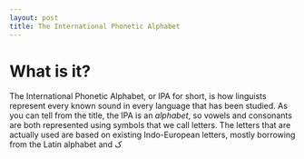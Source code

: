 ```yaml
---
layout: post
title: The International Phonetic Alphabet
---
```


# What is it?

The International Phonetic Alphabet, or IPA for short, is how linguists represent every known sound in every language that has been studied. As you can tell from the title, the IPA is an _alphabet_, so vowels and consonants are both represented using symbols that we call letters. The letters that are actually used are based on existing Indo-European letters, mostly borrowing from the Latin alphabet and ک
